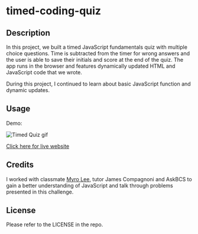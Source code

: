 # timed-coding-quiz

## Description

In this project, we built a timed JavaScript fundamentals quiz with multiple choice questions. Time is subtracted from the timer for wrong answers and the user is able to save their initials and score at the end of the quiz. The app runs in the browser and features dynamically updated HTML and JavaScript code that we wrote.  

During this project, I continued to learn about basic JavaScript function and dynamic updates.

## Usage

Demo:

![Timed Quiz gif](https://user-images.githubusercontent.com/125617546/231839962-7d04a3be-15de-4891-a5bd-93e7045f9a13.gif)



[Click here for live website](https://jjsdunc88.github.io/timed-coding-quiz/)


## Credits

I worked with classmate [Myro Lee](https://github.com/myrojoylee), tutor James Compagnoni and AskBCS to gain a better understanding of JavaScript and talk through problems presented in this challenge.


## License

Please refer to the LICENSE in the repo.

